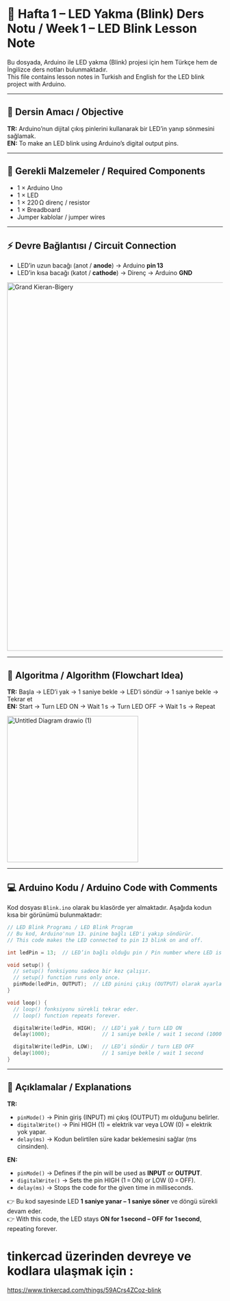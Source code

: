 # 🧪 Hafta 1 – LED Yakma (Blink) Ders Notu / Week 1 – LED Blink Lesson Note

Bu dosyada, Arduino ile LED yakma (Blink) projesi için hem Türkçe hem de İngilizce ders notları bulunmaktadır.  
This file contains lesson notes in Turkish and English for the LED blink project with Arduino.

---

## 🎯 Dersin Amacı / Objective

**TR:** Arduino’nun dijital çıkış pinlerini kullanarak bir LED’in yanıp sönmesini sağlamak.  
**EN:** To make an LED blink using Arduino’s digital output pins.

---

## 🔌 Gerekli Malzemeler / Required Components

* 1 × Arduino Uno  
* 1 × LED  
* 1 × 220 Ω direnç / resistor  
* 1 × Breadboard  
* Jumper kablolar / jumper wires

---

## ⚡ Devre Bağlantısı / Circuit Connection

* LED’in uzun bacağı (anot / **anode**) → Arduino **pin 13**  
* LED’in kısa bacağı (katot / **cathode**) → Direnç → Arduino **GND**

  
<img width="1920" height="859" alt="Grand Kieran-Bigery" src="https://github.com/user-attachments/assets/f617526c-77a0-4a31-bdc6-409ef5d7c279" />

---


## 🔄 Algoritma / Algorithm (Flowchart Idea)

**TR:** Başla → LED’i yak → 1 saniye bekle → LED’i söndür → 1 saniye bekle → Tekrar et  
**EN:** Start → Turn LED ON → Wait 1 s → Turn LED OFF → Wait 1 s → Repeat


<img width="306" height="341" alt="Untitled Diagram drawio (1)" src="https://github.com/user-attachments/assets/8f651e12-dedb-4a89-a0db-ba58bed8cde2" />

---

## 💻 Arduino Kodu / Arduino Code with Comments

Kod dosyası `Blink.ino` olarak bu klasörde yer almaktadır. Aşağıda kodun kısa bir görünümü bulunmaktadır:

```cpp
// LED Blink Programı / LED Blink Program
// Bu kod, Arduino'nun 13. pinine bağlı LED'i yakıp söndürür.
// This code makes the LED connected to pin 13 blink on and off.

int ledPin = 13;  // LED’in bağlı olduğu pin / Pin number where LED is connected

void setup() {
  // setup() fonksiyonu sadece bir kez çalışır.
  // setup() function runs only once.
  pinMode(ledPin, OUTPUT);  // LED pinini çıkış (OUTPUT) olarak ayarla / set pin as OUTPUT
}

void loop() {
  // loop() fonksiyonu sürekli tekrar eder.
  // loop() function repeats forever.

  digitalWrite(ledPin, HIGH);  // LED’i yak / turn LED ON
  delay(1000);                 // 1 saniye bekle / wait 1 second (1000 ms)

  digitalWrite(ledPin, LOW);   // LED’i söndür / turn LED OFF
  delay(1000);                 // 1 saniye bekle / wait 1 second
}
```

---

## 📝 Açıklamalar / Explanations

**TR:**

* `pinMode()` → Pinin giriş (INPUT) mi çıkış (OUTPUT) mı olduğunu belirler.  
* `digitalWrite()` → Pini HIGH (1) = elektrik var veya LOW (0) = elektrik yok yapar.  
* `delay(ms)` → Kodun belirtilen süre kadar beklemesini sağlar (ms cinsinden).

**EN:**

* `pinMode()` → Defines if the pin will be used as **INPUT** or **OUTPUT**.  
* `digitalWrite()` → Sets the pin HIGH (1 = ON) or LOW (0 = OFF).  
* `delay(ms)` → Stops the code for the given time in milliseconds.

👉 Bu kod sayesinde LED **1 saniye yanar – 1 saniye söner** ve döngü sürekli devam eder.  
👉 With this code, the LED stays **ON for 1 second – OFF for 1 second**, repeating forever.


# tinkercad üzerinden devreye ve kodlara ulaşmak için :
https://www.tinkercad.com/things/59ACrs4ZCoz-blink

